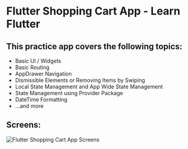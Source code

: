 # Flutter Shopping Cart App - Learn Flutter
## This practice app covers the following topics:
* Basic UI / Widgets
* Basic Routing
* AppDrawer Navigation
* Dismissible Elements or Removing Items by Swiping
* Local State Management and App Wide State Management
* State Management using Provider Package
* DateTime Formatting
* ...and more
## Screens:
![Flutter Shopping Cart App Screens](https://i.imgur.com/jC9Rmdv.png)

